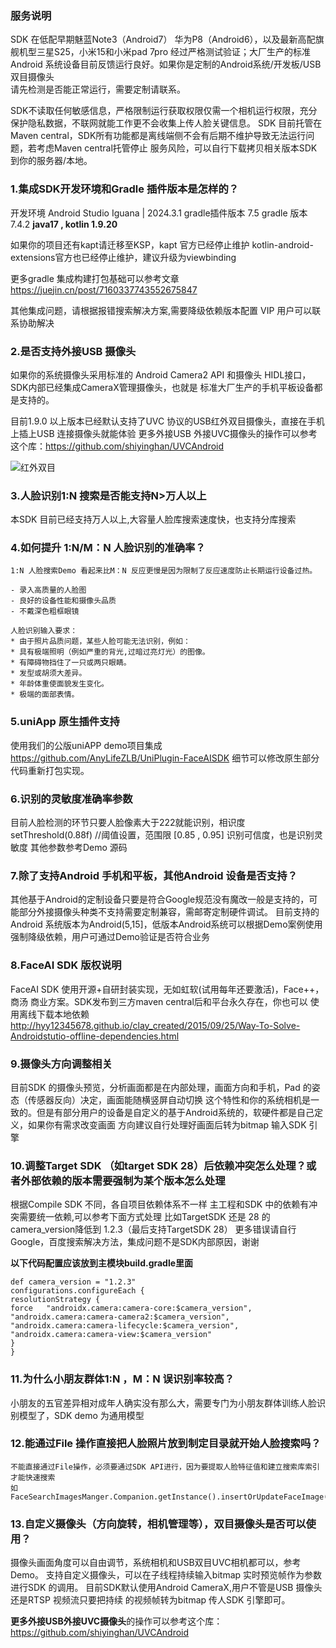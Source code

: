 ###  服务说明
  SDK 在低配早期魅蓝Note3（Android7） 华为P8（Android6），以及最新高配旗舰机型三星S25，小米15和小米pad 7pro
  经过严格测试验证；大厂生产的标准Android 系统设备目前反馈运行良好。如果你是定制的Android系统/开发板/USB双目摄像头  
  请先检测是否能正常运行，需要定制请联系。
  
  SDK不读取任何敏感信息，严格限制运行获取权限仅需一个相机运行权限，充分保护隐私数据，不联网就能工作更不会收集上传人脸关键信息。
  SDK 目前托管在Maven central，SDK所有功能都是离线端侧不会有后期不维护导致无法运行问题，若考虑Maven central托管停止
  服务风险，可以自行下载拷贝相关版本SDK到你的服务器/本地。

### 1.集成SDK开发环境和Gradle 插件版本是怎样的？
  开发环境 Android Studio Iguana | 2024.3.1
  gradle插件版本 7.5  gradle 版本 7.4.2
  **java17 , kotlin 1.9.20**

  如果你的项目还有kapt请迁移至KSP，kapt 官方已经停止维护
  kotlin-android-extensions官方也已经停止维护，建议升级为viewbinding

  更多gradle 集成构建打包基础可以参考文章 https://juejin.cn/post/7160337743552675847

  其他集成问题，请根据报错搜索解决方案,需要降级依赖版本配置 VIP 用户可以联系协助解决

### 2.是否支持外接USB 摄像头
   如果你的系统摄像头采用标准的 Android Camera2 API 和摄像头 HIDL接口，SDK内部已经集成CameraX管理摄像头，也就是
   标准大厂生产的手机平板设备都是支持的。
   
   目前1.9.0 以上版本已经默认支持了UVC 协议的USB红外双目摄像头，直接在手机上插上USB 连接摄像头就能体验
   更多外接USB 外接UVC摄像头的操作可以参考这个库：https://github.com/shiyinghan/UVCAndroid

   ![红外双目](https://github.com/user-attachments/assets/3e96879d-0757-409e-894b-5d1d0e80231c)

### 3.人脸识别1:N 搜索是否能支持N>万人以上
   本SDK 目前已经支持万人以上,大容量人脸库搜索速度快，也支持分库搜索

### 4.如何提升 1:N/M：N 人脸识别的准确率？
    1:N 人脸搜索Demo 看起来比M：N 反应更慢是因为限制了反应速度防止长期运行设备过热。   

    - 录入高质量的人脸图
    - 良好的设备性能和摄像头品质
    - 不戴深色粗框眼镜

    人脸识别输入要求：
    * 由于照片品质问题，某些人脸可能无法识别，例如：
    * 具有极端照明（例如严重的背光,过暗过亮灯光）的图像。
    * 有障碍物挡住了一只或两只眼睛。
    * 发型或胡须大差异。
    * 年龄体重使面貌发生变化。
    * 极端的面部表情。

### 5.uniApp 原生插件支持
使用我们的公版uniAPP demo项目集成  https://github.com/AnyLifeZLB/UniPlugin-FaceAISDK
细节可以修改原生部分代码重新打包实现。

### 6.识别的灵敏度准确率参数
   目前人脸检测的环节只要人脸像素大于222就能识别，相识度setThreshold(0.88f) //阈值设置，范围限 [0.85 , 0.95] 识别可信度，也是识别灵敏度
   其他参数参考Demo 源码
   
### 7.除了支持Android 手机和平板，其他Android 设备是否支持？
   其他基于Android的定制设备只要是符合Google规范没有魔改一般是支持的，可能部分外接摄像头种类不支持需要定制兼容，需邮寄定制硬件调试。
   目前支持的Android 系统版本为Android(5,15]，低版本Android系统可以根据Demo案例使用强制降级依赖，用户可通过Demo验证是否符合业务

### 8.FaceAI SDK 版权说明
   FaceAI SDK 使用开源+自研封装实现，无如虹软(试用每年还要激活)，Face++，商汤 商业方案。SDK发布到三方maven central后和平台永久存在，你也可以
使用离线下载本地依赖 http://hyy12345678.github.io/clay_created/2015/09/25/Way-To-Solve-Androidstutio-offline-dependencies.html

### 9.摄像头方向调整相关
   目前SDK 的摄像头预览，分析画面都是在内部处理，画面方向和手机，Pad 的姿态（传感器反向）决定，画面能随横竖屏自动切换
这个特性和你的系统相机是一致的。但是有部分用户的设备是自定义的基于Android系统的，软硬件都是自己定义，如果你有需求改变画面
方向建议自行处理好画面后转为bitmap 输入SDK 引擎

### 10.调整Target SDK （如target SDK 28）后依赖冲突怎么处理？或者外部依赖的版本需要强制为某个版本怎么处理
   根据Compile SDK 不同，各自项目依赖体系不一样
   主工程和SDK 中的依赖有冲突需要统一依赖,可以参考下面方式处理
   比如TargetSDK 还是 28 的camera_version降低到 1.2.3（最后支持TargetSDK 28）
   更多错误请自行Google，百度搜索解决方法，集成问题不是SDK内部原因，谢谢

   **以下代码配置应该放到主模块build.gradle里面**

   ```
   def camera_version = "1.2.3"
   configurations.configureEach {
   resolutionStrategy {
   force   "androidx.camera:camera-core:$camera_version",
   "androidx.camera:camera-camera2:$camera_version",
   "androidx.camera:camera-lifecycle:$camera_version",
   "androidx.camera:camera-view:$camera_version"
   }
   }
   ```

### 11.为什么小朋友群体1:N ，M：N 误识别率较高？
小朋友的五官差异相对成年人确实没有那么大，需要专门为小朋友群体训练人脸识别模型了，SDK demo 为通用模型

### 12.能通过File 操作直接把人脸照片放到制定目录就开始人脸搜索吗？

    不能直接通过File操作，必须要通过SDK API进行，因为要提取人脸特征值和建立搜索库索引才能快速搜索
    如FaceSearchImagesManger.Companion.getInstance().insertOrUpdateFaceImage()

### 13.自定义摄像头（方向旋转，相机管理等），双目摄像头是否可以使用？
   摄像头画面角度可以自由调节，系统相机和USB双目UVC相机都可以，参考Demo。
   支持自定义摄像头，可以在子线程持续输入bitmap 实时预览帧作为参数进行SDK 的调用。 
   目前SDK默认使用Android CameraX,用户不管是USB 摄像头还是RTSP 视频流只要把持续
   的视频帧转为bitmap 传人SDK 引擎即可。

   **更多外接USB外接UVC摄像头**的操作可以参考这个库：https://github.com/shiyinghan/UVCAndroid



